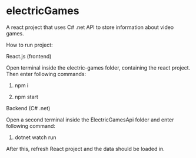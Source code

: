 # electricGames
A react project that uses C# .net API to store information about video games. 

How to run project:

React.js (frontend)

Open terminal inside the electric-games folder, containing the react project. Then enter following commands:

1) npm i

2) npm start


Backend (C# .net)

Open a second terminal inside the ElectricGamesApi folder and enter following command:

1) dotnet watch run


After this, refresh React project and the data should be loaded in. 
